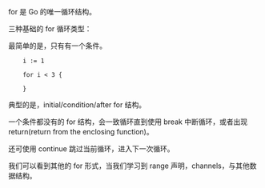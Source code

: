 for 是 Go 的唯一循环结构。

三种基础的 for 循环类型：

最简单的是，只有有一个条件。

```
	i := 1
	
	for i < 3 {
	
	} 

```

典型的是，initial/condition/after for 结构。


一个条件都没有的 for 结构，会一致循环直到使用 break 中断循环，或者出现 return(return from the enclosing function)。

还可使用 continue 跳过当前循环，进入下一次循环。


我们可以看到其他的 for 形式，当我们学习到 range 声明，channels，与其他数据结构。
